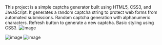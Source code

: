 This project is a simple captcha generator built using HTML5, CSS3, and JavaScript. It generates a random captcha string to protect web forms from automated submissions.
Random captcha generation with alphanumeric characters.
Refresh button to generate a new captcha.
Basic styling using CSS3.
![image](https://github.com/user-attachments/assets/4d634ee0-7593-4b26-bd52-06b16e581d54)

![image](https://github.com/user-attachments/assets/a5f89f3f-0f14-4d9b-a07b-d8c734fe0ecd)
![image](https://github.com/user-attachments/assets/e46aab23-ffef-41a4-8443-ea744fdf589e)




